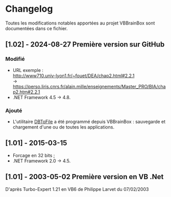 # Changelog

Toutes les modifications notables apportées au projet VBBrainBox sont documentées dans ce fichier.

## [1.02] - 2024-08-27 Première version sur GitHub
### Modifié
- URL exemple :  
  http://www710.univ-lyon1.fr/~fouet/DEA/chap2.html#2.2.1  
  ->  
  https://perso.liris.cnrs.fr/alain.mille/enseignements/Master_PRO/BIA/chap2.htm#2.2.1  
- .NET Framework 4.5 -> 4.8.

### Ajouté
- L'utilitaire [DBToFile](http://patrice.dargenton.free.fr/dbtofile/index.html) a été programmé depuis VBBrainBox : sauvegarde et chargement d'une ou de toutes les applications.

## [1.01] - 2015-03-15
- Forcage en 32 bits ;
- .NET Framework 2.0 -> 4.5.

## [1.01] - 2003-05-02 Première version en VB .Net
D'après Turbo-Expert 1.21 en VB6 de Philippe Larvet du 07/02/2003